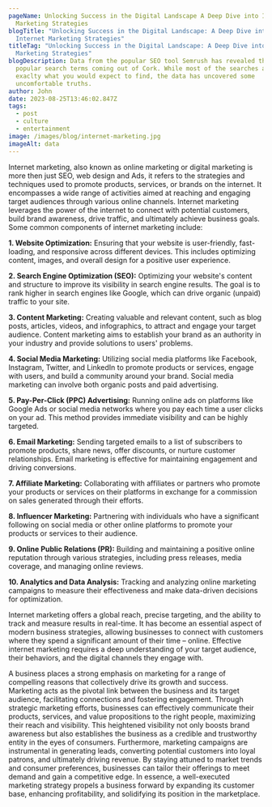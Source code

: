 ```yaml
---
pageName: Unlocking Success in the Digital Landscape A Deep Dive into Internet
  Marketing Strategies
blogTitle: "Unlocking Success in the Digital Landscape: A Deep Dive into
  Internet Marketing Strategies"
titleTag: "Unlocking Success in the Digital Landscape: A Deep Dive into Internet
  Marketing Strategies"
blogDescription: Data from the popular SEO tool Semrush has revealed the most
  popular search terms coming out of Cork. While most of the searches are
  exaclty what you would expect to find, the data has uncovered some
  uncomfortable truths.
author: John
date: 2023-08-25T13:46:02.847Z
tags:
  - post
  - culture
  - entertainment
image: /images/blog/internet-marketing.jpg
imageAlt: data
---
```

<!--StartFragment-->

Internet marketing, also known as online marketing or digital marketing is more then just SEO, web design and Ads, it refers to the strategies and techniques used to promote products, services, or brands on the internet. It encompasses a wide range of activities aimed at reaching and engaging target audiences through various online channels. Internet marketing leverages the power of the internet to connect with potential customers, build brand awareness, drive traffic, and ultimately achieve business goals. Some common components of internet marketing include:

**1. Website Optimization:** Ensuring that your website is user-friendly, fast-loading, and responsive across different devices. This includes optimizing content, images, and overall design for a positive user experience.

**2. Search Engine Optimization (SEO):** Optimizing your website's content and structure to improve its visibility in search engine results. The goal is to rank higher in search engines like Google, which can drive organic (unpaid) traffic to your site.

**3. Content Marketing:** Creating valuable and relevant content, such as blog posts, articles, videos, and infographics, to attract and engage your target audience. Content marketing aims to establish your brand as an authority in your industry and provide solutions to users' problems.

**4. Social Media Marketing:** Utilizing social media platforms like Facebook, Instagram, Twitter, and LinkedIn to promote products or services, engage with users, and build a community around your brand. Social media marketing can involve both organic posts and paid advertising.

**5. Pay-Per-Click (PPC) Advertising:** Running online ads on platforms like Google Ads or social media networks where you pay each time a user clicks on your ad. This method provides immediate visibility and can be highly targeted.

**6. Email Marketing:** Sending targeted emails to a list of subscribers to promote products, share news, offer discounts, or nurture customer relationships. Email marketing is effective for maintaining engagement and driving conversions.

**7. Affiliate Marketing:** Collaborating with affiliates or partners who promote your products or services on their platforms in exchange for a commission on sales generated through their efforts.

**8. Influencer Marketing:** Partnering with individuals who have a significant following on social media or other online platforms to promote your products or services to their audience.

**9. Online Public Relations (PR):** Building and maintaining a positive online reputation through various strategies, including press releases, media coverage, and managing online reviews.

**10. Analytics and Data Analysis:** Tracking and analyzing online marketing campaigns to measure their effectiveness and make data-driven decisions for optimization.

Internet marketing offers a global reach, precise targeting, and the ability to track and measure results in real-time. It has become an essential aspect of modern business strategies, allowing businesses to connect with customers where they spend a significant amount of their time – online. Effective internet marketing requires a deep understanding of your target audience, their behaviors, and the digital channels they engage with.

<!--StartFragment-->

A business places a strong emphasis on marketing for a range of compelling reasons that collectively drive its growth and success. Marketing acts as the pivotal link between the business and its target audience, facilitating connections and fostering engagement. Through strategic marketing efforts, businesses can effectively communicate their products, services, and value propositions to the right people, maximizing their reach and visibility. This heightened visibility not only boosts brand awareness but also establishes the business as a credible and trustworthy entity in the eyes of consumers. Furthermore, marketing campaigns are instrumental in generating leads, converting potential customers into loyal patrons, and ultimately driving revenue. By staying attuned to market trends and consumer preferences, businesses can tailor their offerings to meet demand and gain a competitive edge. In essence, a well-executed marketing strategy propels a business forward by expanding its customer base, enhancing profitability, and solidifying its position in the marketplace.

<!--EndFragment-->

<!--EndFragment-->